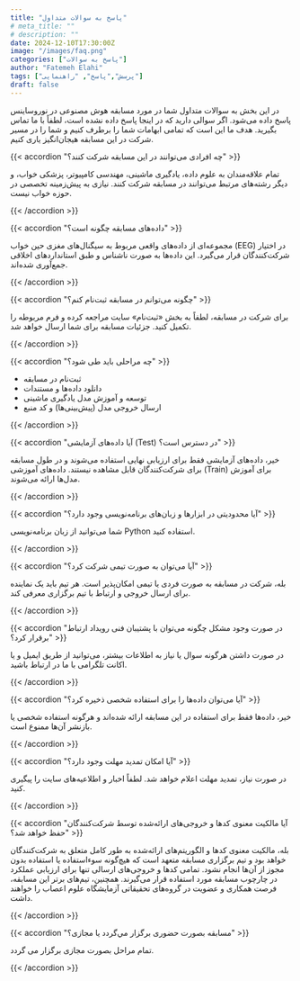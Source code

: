 ```yaml
---
title: "پاسخ به سوالات متداول"
# meta_title: ""
# description: ""
date: 2024-12-10T17:30:00Z
image: "/images/faq.png"
categories: ["پاسخ به سوالات"]
author: "Fatemeh Elahi"
tags: ["پرسش","پاسخ", "راهنمایی"]
draft: false
---
```


در این بخش به سوالات متداول شما در مورد مسابقه هوش مصنوعی در نوروساینس پاسخ داده می‌شود. اگر سوالی دارید که در اینجا پاسخ داده نشده است، لطفاً با ما تماس بگیرید. هدف ما این است که تمامی ابهامات شما را برطرف کنیم و شما را در مسیر شرکت در این مسابقه هیجان‌انگیز یاری کنیم.

{{< accordion "چه افرادی می‌توانند در این مسابقه شرکت کنند؟" >}}

تمام علاقه‌مندان به علوم داده، یادگیری ماشینی، مهندسی کامپیوتر، پزشکی خواب، و دیگر رشته‌های مرتبط می‌توانند در مسابقه شرکت کنند. نیازی به پیش‌زمینه تخصصی در حوزه خواب نیست.

{{< /accordion >}}

{{< accordion "داده‌های مسابقه چگونه است؟" >}}

مجموعه‌ای از داده‌های واقعی مربوط به سیگنال‌های مغزی حین خواب (EEG) در اختیار شرکت‌کنندگان قرار می‌گیرد. این داده‌ها به صورت ناشناس و طبق استانداردهای اخلاقی جمع‌آوری شده‌اند.

{{< /accordion >}}

{{< accordion "چگونه می‌توانم در مسابقه ثبت‌نام کنم؟" >}}

برای شرکت در مسابقه، لطفاً به بخش «ثبت‌نام» سایت مراجعه کرده و فرم مربوطه را تکمیل کنید. جزئیات مسابقه برای شما ارسال خواهد شد.

{{< /accordion >}}

{{< accordion "چه مراحلی باید طی شود؟" >}}

- ثبت‌نام در مسابقه
- دانلود داده‌ها و مستندات
- توسعه و آموزش مدل یادگیری ماشینی
- ارسال خروجی مدل (پیش‌بینی‌ها) و کد منبع

{{< /accordion >}}

{{< accordion "آیا داده‌های آزمایشی (Test) در دسترس است؟" >}}

خیر، داده‌های آزمایشی فقط برای ارزیابی نهایی استفاده می‌شوند و در طول مسابقه برای شرکت‌کنندگان قابل مشاهده نیستند. داده‌های آموزشی (Train) برای آموزش مدل‌ها ارائه می‌شوند.

{{< /accordion >}}

{{< accordion "آیا محدودیتی در ابزارها و زبان‌های برنامه‌نویسی وجود دارد؟" >}}

شما می‌توانید از  زبان برنامه‌نویسی Python استفاده کنید.

{{< /accordion >}}

{{< accordion "آیا می‌توان به صورت تیمی شرکت کرد؟" >}}

بله، شرکت در مسابقه به صورت فردی یا تیمی امکان‌پذیر است. هر تیم باید یک نماینده برای ارسال خروجی و ارتباط با تیم برگزاری معرفی کند.

{{< /accordion >}}

{{< accordion "در صورت وجود مشكل چگونه می‌توان با پشتیبان فنی رویداد ارتباط برقرار كرد؟" >}}

در صورت داشتن هرگونه سوال یا نیاز به اطلاعات بیشتر، می‌توانید از طریق ایمیل و یا اكانت تلگرامی با ما در ارتباط باشید.

{{< /accordion >}}

{{< accordion "آیا می‌توان داده‌ها را برای استفاده شخصی ذخیره کرد؟" >}}

خیر، داده‌ها فقط برای استفاده در این مسابقه ارائه شده‌اند و هرگونه استفاده شخصی یا بازنشر آن‌ها ممنوع است.

{{< /accordion >}}

{{< accordion "آیا امکان تمدید مهلت وجود دارد؟" >}}

در صورت نیاز، تمدید مهلت اعلام خواهد شد. لطفاً اخبار و اطلاعیه‌های سایت را پیگیری کنید.

{{< /accordion >}}

{{< accordion "آیا مالکیت معنوی کدها و خروجی‌های ارائه‌شده توسط شرکت‌کنندگان حفظ خواهد شد؟" >}}

بله، مالکیت معنوی کدها و الگوریتم‌های ارائه‌شده به طور کامل متعلق به شرکت‌کنندگان خواهد بود و تیم برگزاری مسابقه متعهد است که هیچ‌گونه سوءاستفاده یا استفاده بدون مجوز از آن‌ها انجام نشود. تمامی کدها و خروجی‌های ارسالی تنها برای ارزیابی عملکرد در چارچوب مسابقه مورد استفاده قرار می‌گیرند.
همچنین، تیم‌های برتر این مسابقه، فرصت همکاری و عضویت در گروه‌های تحقیقاتی آزمایشگاه علوم اعصاب را خواهند داشت.

{{< /accordion >}}

{{< accordion "مسابقه بصورت حضوری برگزار مي‌گردد يا مجازی؟" >}}

تمام مراحل بصورت مجازی برگزار می گردد.

{{< /accordion >}}
